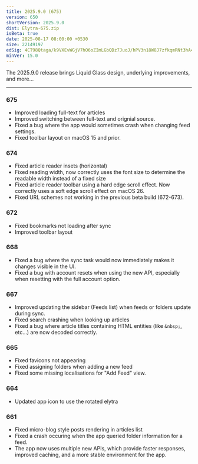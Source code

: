 ```yaml
---
title: 2025.9.0 (675)
version: 650
shortVersion: 2025.9.0
dist: Elytra-675.zip
isBeta: true
date: 2025-08-17 08:00:00 +0530
size: 22149197
edSig: 4CT98Qtaga/k9VXEvWGjV7hO6oZImLGbQDz7JuoJ/hPV3n18W8J7zfkqmRNt3hA4BC9oimIl2J+RK4QTUUI4DA==
minVer: 15.0
---
```


The 2025.9.0 release brings Liquid Glass design, underlying improvements, and more…

---

### 675

- Improved loading full-text for articles
- Improved switching between full-text and orignial source.
- Fixed a bug where the app would sometimes crash when changing feed settings.
- Fixed toolbar layout on macOS 15 and prior. 

### 674

- Fixed article reader insets (horizontal)
- Fixed reading width, now correctly uses the font size to determine the readable width instead of a fixed size 
- Fixed article reader toolbar using a hard edge scroll effect. Now correctly uses a soft edge scroll effect on macOS 26.
- Fixed URL schemes not working in the previous beta build (672-673).

### 672

- Fixed bookmarks not loading after sync
- Improved toolbar layout
### 668

- Fixed a bug where the sync task would now immediately makes it changes visible in the UI.
- Fixed a bug with account resets when using the new API, especially when resetting with the full account option.
### 667

- Improved updating the sidebar (Feeds list) when feeds or folders update during sync.
- Fixed search crashing when looking up articles
- Fixed a bug where article titles containing HTML entities (like `&nbsp;`, etc…) are now decoded correctly.

### 665

- Fixed favicons not appearing
- Fixed assigning folders when adding a new feed
- Fixed some missing localisations for "Add Feed" view.

### 664

- Updated app icon to use the rotated elytra

### 661

- Fixed micro-blog style posts rendering in articles list
- Fixed a crash occuring when the app queried folder information for a feed.
- The app now uses multiple new APIs, which provide faster responses, improved caching, and a more stable environment for the app.
